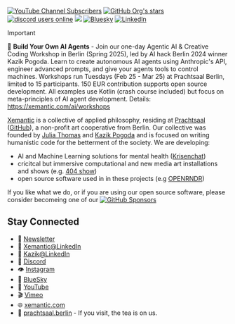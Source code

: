 [<img alt="YouTube Channel Subscribers" src="https://img.shields.io/youtube/channel/subscribers/UCLWGRPqrPBS7CDuaPxODmRQ?&label=YouTube&logo=youtube">](https://www.youtube.com/kazikPogoda)
[<img alt="GitHub Org's stars" src="https://img.shields.io/github/stars/xemantic?logo=github&label=GitHub stars">]()
[<img alt="discord users online" src="https://img.shields.io/discord/811561179280965673?logo=discord&logoColor=white">](https://discord.gg/vQktqqN2Vn)
[<img src="https://img.shields.io/badge/Instagram-E4405F?logo=instagram&logoColor=white" />](https://www.instagram.com/xemantic.berlin)
[![Bluesky](https://img.shields.io/badge/Bluesky-0285FF?logo=bluesky&logoColor=fff)](https://bsky.app/profile/xemantic.com)
[![LinkedIn](https://custom-icon-badges.demolab.com/badge/LinkedIn-0A66C2?logo=linkedin-white&logoColor=fff)](https://linkedin.com/company/xemantic-berlin)

> [!IMPORTANT]
> 🤖 **Build Your Own AI Agents** - Join our one-day Agentic AI & Creative Coding Workshop in Berlin (Spring 2025), led by AI hack Berlin 2024 winner Kazik Pogoda. Learn to create autonomous AI agents using Anthropic's API, engineer advanced prompts, and give your agents tools to control machines. Workshops run Tuesdays (Feb 25 - Mar 25) at Prachtsaal Berlin, limited to 15 participants. 150 EUR contribution supports open source development. All examples use Kotlin (crash course included) but focus on meta-principles of AI agent development. Details: <https://xemantic.com/ai/workshops>

[Xemantic](https://xemantic.com) is a collective of applied philosophy, residing at [Prachtsaal](https://prachtsaal.berlin)
([GitHub](https://github.com/prachtsaal/)),
a non-profit art cooperative from Berlin.
Our collective was founded by [Julia Thomas](https://github.com/uncannyJulia) and [Kazik Pogoda](https://github.com/morisil) and is focused on writing humanistic code for the betterment of the society. We are developing:
* AI and Machine Learning solutions for mental health ([Krisenchat](https://krisenchat.de/))
* cricitcal but immersive computational and new media art installations and shows (e.g. [404 show](https://xemantic.com/404/)) 
* open source software used in in these projects (e.g [OPENRNDR](https://openrndr.org/))

If you like what we do, or if you are using our open source software, please consider becomeing one of our
[<img alt="GitHub Sponsors" src="https://img.shields.io/github/sponsors/xemantic?logo=GitHub-Sponsors">](https://github.com/sponsors/xemantic)

## Stay Connected
- 📰 [Newsletter](https://buttondown.com/xemantic)
- 💼 [Xemantic@LinkedIn](https://www.linkedin.com/company/xemantic-berlin/)
- 💼 [Kazik@LinkedIn](https://www.linkedin.com/in/kpogoda/)
- 🔷 [Discord](https://discord.gg/vQktqqN2Vn)
- 👁 [Instagram](https://www.instagram.com/xemantic.berlin)
- 🦋 [BlueSky](https://bsky.app/profile/xemantic.com)
- 🎥 [YouTube](https://www.youtube.com/@KazikPogoda)
- 🎬 [Vimeo](https://vimeo.com/kazikpogoda)
- 🌐 [xemantic.com](https://xemantic.com)
- 🎨 [prachtsaal.berlin](https://prachtsaal.berlin) - If you visit, the tea is on us.
